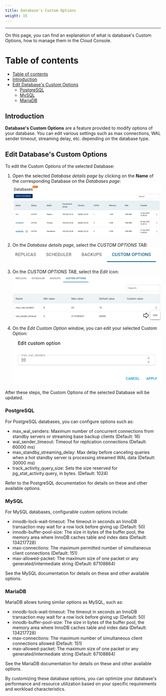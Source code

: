 ```yaml
--- 
title: Database's Custom Options
weight: 15
---
```

___
On this page, you can find an explanation of what is database's Custom Options, how to manage them in the Cloud Console.

# Table of contents
- [Table of contents](#table-of-contents)
- [Introduction](#introduction) 
- [Edit Database's Custom Options](#edit-databases-custom-options)
  - [PostgreSQL](#postgresql)
  - [MySQL](#mysql)
  - [MariaDB](#mariadb)

## Introduction
**Database's Custom Options** are a feature provided to modify options of your database. You can edit various settings such as max connections, WAL sender timeout, streaming delay, etc. depending on the database type.

## Edit Database's Custom Options 

To edit the Custom Options of the selected Database:

1. Open the selected *Database details page* by clicking on the **Name** of the corresponding Database on the *Databases page*: 
![](../../../assets/images/databases/6.png?classes=border,shadow)

2. On the *Database details page*, select the *CUSTOM OPTIONS TAB*:
![](../../../assets/images/databases/30.png?width=20pc&classes=border,shadow) 

3. On the *CUSTOM OPTIONS TAB*, select the *Edit* icon:
![](../../../assets/images/databases/31.png?width=35pc&classes=border,shadow)

4. On the *Edit Custom Option* window, you can edit your selected Custom Option:
![](../../../assets/images/databases/32.png?width=35pc&classes=border,shadow)

After these steps, the Custom Options of the selected Database will be updated.

### PostgreSQL

For PostgreSQL databases, you can configure options such as:
- max_wal_senders: Maximum number of concurrent connections from standby servers or streaming base backup clients (Default: 16)
- wal_sender_timeout: Timeout for replication connections (Default: 60000 ms) 
- max_standby_streaming_delay: Max delay before canceling queries when a hot standby server is processing streamed WAL data (Default: 30000 ms)
- track_activity_query_size: Sets the size reserved for pg_stat_activity.query, in bytes. (Default: 1024)

Refer to the PostgreSQL documentation for details on these and other available options.

### MySQL

For MySQL databases, configurable custom options include:
- innodb-lock-wait-timeout: The timeout in seconds an InnoDB transaction may wait for a row lock before giving up (Default: 50)
- innodb-buffer-pool-size: The size in bytes of the buffer pool, the memory area where InnoDB caches table and index data (Default: 134217728)
- max-connections: The maximum permitted number of simultaneous client connections (Default: 151)
- max-allowed-packet: The maximum size of one packet or any generated/intermediate string (Default: 67108864)

See the MySQL documentation for details on these and other available options.

### MariaDB

MariaDB allows tuning similar options as MySQL, such as:
- innodb-lock-wait-timeout: The timeout in seconds an InnoDB transaction may wait for a row lock before giving up (Default: 50)  
- innodb-buffer-pool-size: The size in bytes of the buffer pool, the memory area where InnoDB caches table and index data (Default: 134217728)
- max-connections: The maximum number of simultaneous client connections allowed (Default: 151)
- max-allowed-packet: The maximum size of one packet or any generated/intermediate string (Default: 67108864)

See the MariaDB documentation for details on these and other available options.


By customizing these database options, you can optimize your database's performance and resource utilization based on your specific requirements and workload characteristics.
